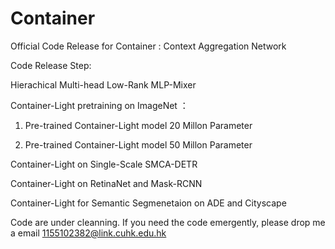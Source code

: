 # Container
Official Code Release for Container : Context Aggregation Network

Code Release Step:

Hierachical Multi-head Low-Rank MLP-Mixer

Container-Light pretraining on ImageNet ：

1. Pre-trained Container-Light model 20 Millon Parameter

2. Pre-trained Container-Light model 50 Millon Parameter

Container-Light on Single-Scale SMCA-DETR

Container-Light on RetinaNet and Mask-RCNN

Container-Light for Semantic Segmenetaion on ADE and Cityscape

Code are under cleanning. If you need the code emergently, please drop me a email 1155102382@link.cuhk.edu.hk 
